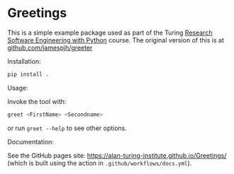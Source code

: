
Greetings
==========

This is a simple example package used as part of the Turing
[Research Software Engineering with Python](https://alan-turing-institute.github.io/rse-course) course. The original version of this is at [github.com/jamespjh/greeter](https://github.com/jamespjh/greeter)

Installation:

```bash
pip install .
```

Usage:

Invoke the tool with:

```bash
greet <FirstName> <Secondname>
```

or run `greet --help` to see other options.

Documentation:

See the GitHub pages site: https://alan-turing-institute.github.io/Greetings/ (which is built using the action in `.github/workflows/docs.yml`).
